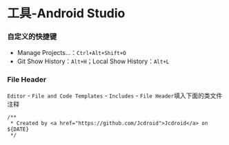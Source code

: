 # 工具-Android Studio

### 自定义的快捷键

* Manage Projects...：`Ctrl+Alt+Shift+O`
* Git Show History：`Alt+H`；Local Show History：`Alt+L`



### File Header

`Editor` - `File and Code Templates` - `Includes` - `File Header`填入下面的类文件注释

``` 
/**
 * Created by <a href="https://github.com/Jcdroid">Jcdroid</a> on ${DATE}
 */
```